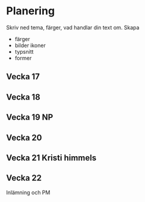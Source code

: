# Planering

Skriv ned tema, färger, vad handlar din text om.
Skapa 

* färger
* bilder ikoner
* typsnitt
* former



## Vecka 17



## Vecka 18



## Vecka 19 NP


## Vecka 20



## Vecka 21 Kristi himmels




## Vecka 22 

Inlämning och PM




